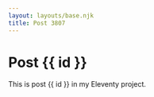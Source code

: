```yaml
---
layout: layouts/base.njk
title: Post 3807
---
```


# Post {{ id }}

This is post {{ id }} in my Eleventy project.
